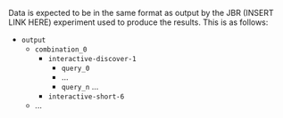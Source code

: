 Data is expected to be in the same format as output by the JBR (INSERT LINK HERE) experiment used to produce the results. This is as follows:

- `output`
  - `combination_0`
    - `interactive-discover-1`
      - `query_0`
      - ...
      - `query_n`
    ...
    - `interactive-short-6`
  - ...
